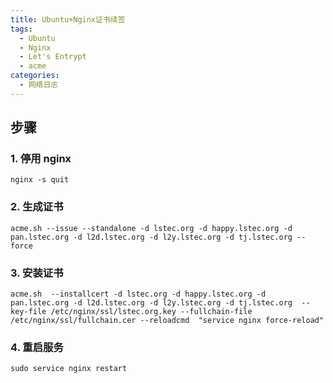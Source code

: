 ```yaml
---
title: Ubuntu+Nginx证书续签
tags:
  - Ubuntu
  - Nginx
  - Let's Entrypt
  - acme
categories:
  - 网络日志
---
```



## 步骤

### 1. 停用 nginx

```plain
nginx -s quit
```



### 2. 生成证书

```plain
acme.sh --issue --standalone -d lstec.org -d happy.lstec.org -d pan.lstec.org -d l2d.lstec.org -d l2y.lstec.org -d tj.lstec.org --force
```

### 3. 安装证书

```plain
acme.sh  --installcert -d lstec.org -d happy.lstec.org -d pan.lstec.org -d l2d.lstec.org -d l2y.lstec.org -d tj.lstec.org  --key-file /etc/nginx/ssl/lstec.org.key --fullchain-file /etc/nginx/ssl/fullchain.cer --reloadcmd  "service nginx force-reload"
```

### 4. 重启服务

```plain
sudo service nginx restart
```

